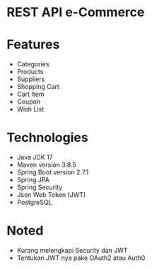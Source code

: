 # REST API e-Commerce

# Features

- Categories
- Products
- Suppliers
- Shopping Cart
- Cart Item
- Coupon
- Wish List

# Technologies

- Java JDK 17
- Maven version 3.8.5 
- Spring Boot version 2.7.1
- Spring JPA
- Spring Security
- Json Web Token (JWT)
- PostgreSQL

# Noted

- Kurang melengkapi Security dan JWT
- Tentukan JWT nya pake OAuth2 atau Auth0
